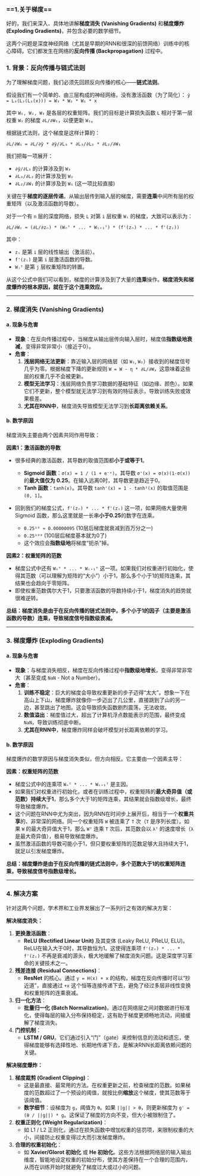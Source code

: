 ### ==1.关于梯度==
好的，我们来深入、具体地讲解**梯度消失 (Vanishing Gradients)** 和**梯度爆炸 (Exploding Gradients)**，并包含必要的数学细节。

这两个问题是深度神经网络（尤其是早期的RNN和很深的前馈网络）训练中的核心障碍。它们都发生在网络的**反向传播 (Backpropagation)** 过程中。

### 1. 背景：反向传播与链式法则

为了理解梯度问题，我们必须先回顾反向传播的核心——**链式法则**。

假设我们有一个简单的、由三层构成的神经网络，没有激活函数（为了简化）：
`ŷ = L₃(L₂(L₁(x))) = W₃ * W₂ * W₁ * x`

其中 `W₁, W₂, W₃` 是各层的权重矩阵。我们的目标是计算损失函数 `L` 相对于第一层权重 `W₁` 的梯度 `∂L/∂W₁`，以便更新 `W₁`。

根据链式法则，这个梯度是这样计算的：

`∂L/∂W₁ = ∂L/∂ŷ * ∂ŷ/∂L₃ * ∂L₃/∂L₂ * ∂L₂/∂W₁`

我们把每一项展开：
*   `∂ŷ/∂L₃` 的计算涉及到 `W₃`
*   `∂L₃/∂L₂` 的计算涉及到 `W₂`
*   `∂L₂/∂W₁` 的计算涉及到 `W₁` (这一项比较直接)

关键在于**梯度的逐层传递**。从输出层传到输入层的梯度，需要**连乘**中间所有层的权重矩阵（以及激活函数的导数）。

对于一个有 `n` 层的深度网络，损失 `L` 对第 `i` 层权重 `Wᵢ` 的梯度，大致可以表示为：

`∂L/∂Wᵢ ≈ (∂L/∂zₙ) * (Wₙᵀ * ... * Wᵢ₊₁ᵀ) * (f'(zₙ) * ... * f'(zᵢ))`

其中：
*   `zᵢ` 是第 `i` 层的线性输出（激活前）。
*   `f'(zᵢ)` 是第 `i` 层激活函数的导数。
*   `Wⱼᵀ` 是第 `j` 层权重矩阵的转置。

从这个公式中我们可以看到，梯度的计算涉及到了大量的**连乘**操作。**梯度消失和梯度爆炸的根本原因，就在于这个连乘效应。**

---

### 2. 梯度消失 (Vanishing Gradients)

#### a. 现象与危害

*   **现象**：在反向传播过程中，当梯度从输出层传向输入层时，梯度值**指数级地衰减**，变得非常非常小（接近于0）。
*   **危害**：
    1.  **浅层网络无法更新**：靠近输入层的网络层（如 `W₁`, `W₂`）接收到的梯度信号几乎为零。根据梯度下降的更新规则 `W = W - η * ∂L/∂W`，这意味着这些层的权重几乎不会被更新。
    2.  **模型无法学习**：浅层网络负责学习数据的基础特征（如边缘、颜色）。如果它们不更新，整个模型就无法学习到有效的特征表示，导致训练失败或效果极差。
    3.  **尤其在RNN中**，梯度消失导致模型无法学习到**长距离依赖关系**。

#### b. 数学原因

梯度消失主要由两个因素共同作用导致：

**因素1：激活函数的导数**

*   很多经典的激活函数，其导数的取值范围都**小于或等于1**。
    *   **Sigmoid 函数**：`σ(x) = 1 / (1 + e⁻ˣ)`。其导数 `σ'(x) = σ(x)(1-σ(x))` 的**最大值仅为 0.25**。在输入远离0时，其导数更是趋近于0。
    *   **Tanh 函数**：`tanh(x)`。其导数 `tanh'(x) = 1 - tanh²(x)` 的取值范围是 `(0, 1]`。

*   回到我们的梯度公式，`f'(zₙ) * ... * f'(zᵢ)` 这一项，如果网络大量使用 Sigmoid 函数，那么这里就是一长串**小于0.25**的数字在连乘。
    *   `0.25¹⁰ ≈ 0.00000095` (10层后梯度就衰减到百万分之一)
    *   `0.25¹⁰⁰` (100层后梯度基本就为0了)
    *   这个效应会**指数级地**将梯度“扼杀”掉。

**因素2：权重矩阵的范数**

*   梯度公式中还有 `Wₙᵀ * ... * Wᵢ₊₁ᵀ` 这一项。如果我们对权重进行初始化，使得其范数（可以理解为矩阵的“大小”）小于1，那么多个小于1的矩阵连乘，其结果也会趋向于零矩阵。
*   即使权重范数偶尔大于1，只要激活函数的导数持续小于1，梯度消失的趋势就很难逆转。

**总结：梯度消失是由于在反向传播的链式法则中，多个小于1的因子（主要是激活函数的导数）连乘，导致梯度信号指数级衰减。**

---

### 3. 梯度爆炸 (Exploding Gradients)

#### a. 现象与危害

*   **现象**：与梯度消失相反，梯度在反向传播过程中**指数级地增长**，变得非常非常大（甚至变成 `NaN` - Not a Number）。
*   **危害**：
    1.  **训练不稳定**：巨大的梯度会导致权重更新的步子迈得“太大”。想象一下在高山上下山，梯度爆炸就像你一步迈出了几公里，直接跳到了山的另一边，甚至跳出了地图。这会导致损失函数剧烈震荡，无法收敛。
    2.  **数值溢出**：梯度值过大，超出了计算机浮点数能表示的范围，最终变成 `NaN`，导致训练彻底中断。
    3.  **尤其在RNN中**，梯度爆炸同样会破坏模型对长距离依赖的学习。

#### b. 数学原因

梯度爆炸的数学原因与梯度消失类似，但方向相反。它主要由一个因素主导：

**因素：权重矩阵的范数**

*   梯度公式中的连乘项 `Wₙᵀ * ... * Wᵢ₊₁ᵀ` 是主因。
*   如果我们对权重进行初始化，或者在训练过程中，权重矩阵的**最大奇异值（或范数）持续大于1**，那么多个大于1的矩阵连乘，其结果就会指数级增长，最终导致梯度爆炸。
*   这个问题在RNN中尤为突出，因为RNN在时间步上展开后，相当于一个**权重共享**的、非常深的网络。同一个权重矩阵 `W` 被连乘了 `T` 次（`T` 是序列长度）。如果 `W` 的最大奇异值大于1，那么 `Wᵀ` 连乘 `T` 次后，其范数会以 `λᵀ` 的速度增长（`λ` 是最大奇异值），极易导致梯度爆炸。
*   虽然激活函数的导数可能小于1，但只要权重矩阵的范数足够大且持续大于1，就足以引发梯度爆炸。

**总结：梯度爆炸是由于在反向传播的链式法则中，多个范数大于1的权重矩阵连乘，导致梯度信号指数级增长。**

---

### 4. 解决方案

针对这两个问题，学术界和工业界发展出了一系列行之有效的解决方案：

**解决梯度消失：**

1.  **更换激活函数**：
    *   **ReLU (Rectified Linear Unit)** 及其变体 (Leaky ReLU, PReLU, ELU)。ReLU在输入大于0时，其导数恒为1。这使得连乘项 `f'(zₙ) * ... * f'(zᵢ)` 不再是衰减的源头，极大地缓解了梯度消失问题。这是深度学习革命的关键技术之一。
2.  **残差连接 (Residual Connections)**：
    *   **ResNet** 的核心。通过 `y = H(x) + x` 的结构，梯度在反向传播时可以“抄近道”，直接通过 `+x` 这个恒等连接传递下去，避免了经过多层非线性变换和权重矩阵的连乘衰减。
3.  **归一化方法**：
    *   **批量归一化 (Batch Normalization)**。通过在网络层之间对数据进行标准化，使得每层的输入分布保持稳定，这有助于梯度更顺畅地流动，间接缓解了梯度消失。
4.  **门控机制**：
    *   **LSTM / GRU**。它们通过引入“门”（gate）来控制信息的流动和遗忘，使得梯度能够有选择性地、长期地传递下去，是解决RNN长距离依赖问题的关键。

**解决梯度爆炸：**

1.  **梯度裁剪 (Gradient Clipping)**：
    *   这是最直接、最常用的方法。在权重更新之前，检查梯度的范数。如果梯度的范数超过了一个预设的阈值，就按比例**缩放**这个梯度，使其范数等于该阈值。
    *   **数学细节**：设梯度为 `g`，阈值为 `θ`。如果 `||g|| > θ`，则更新梯度为 `g' = (θ / ||g||) * g`。这保证了梯度的方向不变，但大小被限制住了。
2.  **权重正则化 (Weight Regularization)**：
    *   如 L1 / L2 正则化，通过在损失函数中增加权重的惩罚项，来限制权重的大小，间接防止权重变得过大而引发梯度爆炸。
3.  **合理的权重初始化**：
    *   如 **Xavier/Glorot 初始化** 或 **He 初始化**。这些方法根据网络层的输入输出维度，智能地设定权重的初始分布，使其方差保持在一个合理的范围内，从而在训练开始时就避免了梯度过大或过小的问题。
